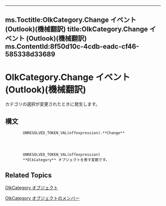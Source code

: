 

---
ms.Toctitle:OlkCategory.Change イベント (Outlook)(機械翻訳)
title:OlkCategory.Change イベント (Outlook)(機械翻訳)
ms.ContentId:8f50d10c-4cdb-eadc-cf46-585338d33689
---
# OlkCategory.Change イベント (Outlook)(機械翻訳)




カテゴリの選択が変更されたときに発生します。

## 構文

            UNRESOLVED_TOKEN_VAL(offexpression).**Change**




            UNRESOLVED_TOKEN_VAL(offexpression)
            **OlkCategory** オブジェクトを表す変数です。



## Related Topics

[OlkCategory オブジェクト](f635c0c8-e562-02a2-2a76-25caaee623c0.md)

[OlkCategory オブジェクトのメンバー](286c3117-d566-634d-e9db-bc69886ab57a.md)




